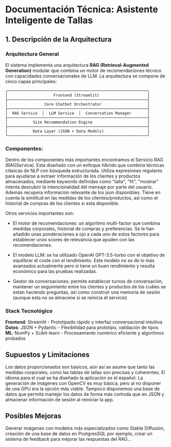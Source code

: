 # Documentación Técnica: Asistente Inteligente de Tallas

## 1. Descripción de la Arquitectura

### Arquitectura General
El sistema implementa una arquitectura **RAG (Retrieval-Augmented Generation)** modular que combina un motor de recomendaciones técnico con capacidades conversacionales de LLM. La arquitectura se compone de cinco capas principales:

```
┌─────────────────────────────────────────────────────────────┐
│                    Frontend (Streamlit)                     │
├─────────────────────────────────────────────────────────────┤
│                Core Chatbot Orchestrator                    │
├─────────────────────────────────────────────────────────────┤
│  RAG Service  │  LLM Service  │  Conversation Manager       │
├─────────────────────────────────────────────────────────────┤
│           Size Recommendation Engine                        │
├─────────────────────────────────────────────────────────────┤
│           Data Layer (JSON + Data Models)                   │
└─────────────────────────────────────────────────────────────┘
```

### Componentes:

Dentro de los componentes más importantes encontramos el Servicio RAG (RAGService). Esta diseñado con un enfoque híbrido que combina técnicas clásicas de NLP con búsqueda estructurada. Utiliza expresiones regulares para ayudarse a extraer información de los clientes y productos almacenados, mediante keywords definidas como "talla", "fit", "mostrar" intenta descubrir la intencionalidad del mensaje por parte del usuario. Además recupera información relevante de los json disponibles.
Tiene en cuenta la similitud en las medidas de los clientes/productos, así como el historial de compras de los clientes si esta disponible.

Otros servicios importantes son:
- El motor de recomendaciones: un algoritmo multi-factor que combina medidas corporales, historial de compras y preferencias. Se le han añadido unas ponderaciones a ojo a cada uno de estos factores para establecer unos scores de relevancia que ayuden con las recomendaciones.

- El modelo LLM: se ha utilizado OpenAI GPT-3.5-turbo con el objetivo de equilibrar el coste con el rendimiento. Este modelo no es de lo más avanzados actualmente pero si tiene un buen rendimiento y resulta económico para las pruebas realizadas.

- Gestor de conversaciones: permite establecer turnos de conversación, mantener un seguimiento entre los clientes y productos de los cuáles se estan haciendo preguntas, así como construir una memoria de sesión (aunque esta no se almacene si se reinicia el servicio)

### Stack Tecnológico
**Frontend**: Streamlit - Prototipado rápido y interfaz conversacional intuitiva
**Datos**: JSON + Pydantic - Flexibilidad para prototipo, validación de tipos
**ML**: NumPy + Scikit-learn - Procesamiento numérico eficiente y algoritmos probados

## Supuestos y Limitaciones

Los datos proporcionados son básicos, aún así se asume que tanto las medidas corporales, como las tablas de tallas son precisas y coherentes.
El idioma para el cual se ha diseñado la aplicación es el español.
La generación de imágenes con OpenCV es muy básica, pero al no disponer de una GPU era la opción más viable.
Tampoco disponemos una base de datos que permita manejar los datos de forma más coḿoda que en JSON y almacenar información de sesión al reiniciar la app.

## Posibles Mejoras

Generar imágenes con modelos más especializados como Stable Diffusion, creación de una base de datos en PostgresSQL por ejemplo, crear un sistema de feedback para mejorar las respuestas del RAG...